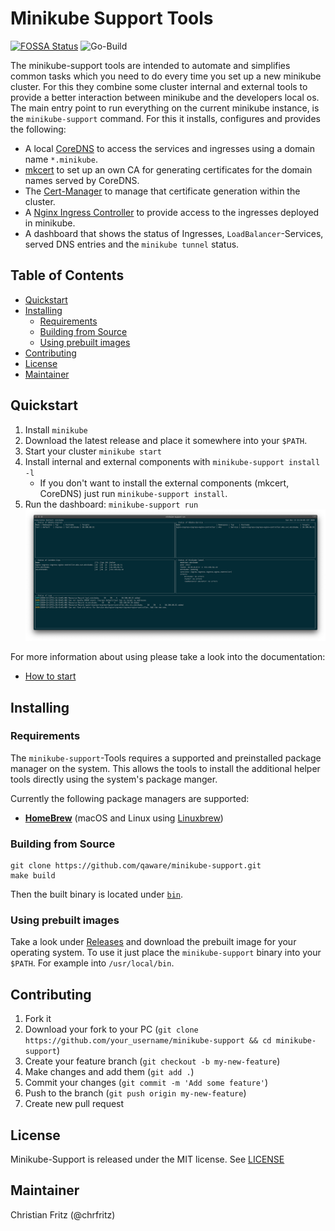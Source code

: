 # Minikube Support Tools

[![FOSSA Status](https://app.fossa.com/api/projects/git%2Bgithub.com%2Fqaware%2Fminikube-support.svg?type=small)](https://app.fossa.com/projects/git%2Bgithub.com%2Fqaware%2Fminikube-support?ref=badge_small)
![Go-Build](https://github.com/qaware/minikube-support/workflows/Go-Build/badge.svg?branch=master)

The minikube-support tools are intended to automate and simplifies
common tasks which you need to do every time you set up a new minikube
cluster. For this they combine some cluster internal and external tools
to provide a better interaction between minikube and the developers
local os. The main entry point to run everything on the current minikube
instance, is the `minikube-support` command. For this it installs,
configures and provides the following:

- A local [CoreDNS](https://coredns.io/) to access the services and
  ingresses using a domain name `*.minikube`.
- [mkcert](https://github.com/FiloSottile/mkcert) to set up an own CA
  for generating certificates for the domain names served by CoreDNS.
- The [Cert-Manager](https://github.com/jetstack/cert-manager) to manage
  that certificate generation within the cluster.
- A
  [Nginx Ingress Controller](https://kubernetes.github.io/ingress-nginx/)
  to provide access to the ingresses deployed in minikube.
- A dashboard that shows the status of Ingresses,
  `LoadBalancer`-Services, served DNS entries and the `minikube tunnel`
  status.

[TOC]: # "## Table of Contents"

## Table of Contents
- [Quickstart](#quickstart)
- [Installing](#installing)
  - [Requirements](#requirements)
  - [Building from Source](#building-from-source)
  - [Using prebuilt images](#using-prebuilt-images)
- [Contributing](#contributing)
- [License](#license)
- [Maintainer](#maintainer)


## Quickstart

1. Install `minikube`
2. Download the latest release and place it somewhere into your `$PATH`.
3. Start your cluster `minikube start`
4. Install internal and external components with `minikube-support
   install -l`
   - If you don't want to install the external components (mkcert,
     CoreDNS) just run `minikube-support install`.
5. Run the dashboard: `minikube-support run`
   ![Dashboard after start of `minikube-support run`](docs/run.png)

For more information about using please take a look into the
documentation:
- [How to start](docs/how-to-start.md)

## Installing

### Requirements

The `minikube-support`-Tools requires a supported and preinstalled
package manager on the system. This allows the tools to install the
additional helper tools directly using the system's package manger.

Currently the following package managers are supported:

- [**HomeBrew**](https://brew.sh/) (macOS and Linux using
  [Linuxbrew](https://docs.brew.sh/Homebrew-on-Linux))

### Building from Source

```shell script
git clone https://github.com/qaware/minikube-support.git
make build
```

Then the built binary is located under [`bin`](bin).

### Using prebuilt images

Take a look under
[Releases](https://github.com/qaware/minikube-support/releases) and
download the prebuilt image for your operating system. To use it just
place the `minikube-support` binary into your `$PATH`. For example into
`/usr/local/bin`.

## Contributing

1. Fork it
2. Download your fork to your PC (`git clone
   https://github.com/your_username/minikube-support && cd
   minikube-support`)
3. Create your feature branch (`git checkout -b my-new-feature`)
4. Make changes and add them (`git add .`)
5. Commit your changes (`git commit -m 'Add some feature'`)
6. Push to the branch (`git push origin my-new-feature`)
7. Create new pull request

## License

Minikube-Support is released under the MIT license. See
[LICENSE](https://github.com/qaware/minikube-support/blob/master/LICENSE)

## Maintainer

Christian Fritz (@chrfritz)
